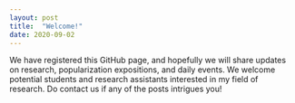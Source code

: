 ```yaml
---
layout: post
title:  "Welcome!"
date: 2020-09-02
---
```


We have registered this GitHub page, and hopefully we will share updates on research, popularization expositions, and daily events.
We welcome potential students and research assistants interested in my field of research.
Do contact us if any of the posts intrigues you!